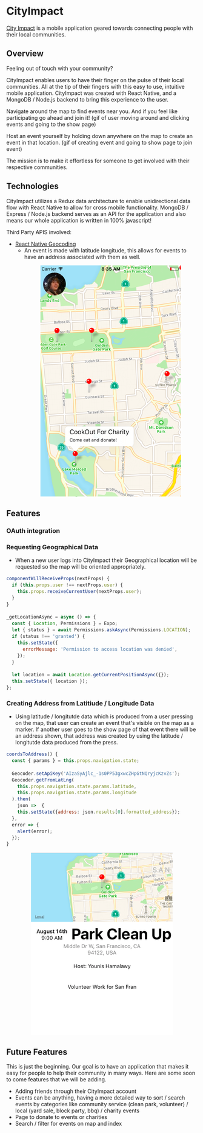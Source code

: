 # CityImpact
[City Impact](https://jonathanlofton.github.io/CityImpactDemo/) is a mobile application geared towards connecting people with their local communities.

## Overview

Feeling out of touch with your community?

CityImpact enables users to have their finger on the pulse of their local communities. All at the tip of their fingers with this easy to use, intuitive mobile application. CityImpact was created with React Native, and a MongoDB / Node.js backend to bring this experience to the user.

Navigate around the map to find events near you. And if you feel like participating go ahead and join it!
(gif of user moving around and clicking events and going to the show page)

Host an event yourself by holding down anywhere on the map to create an event in that location.
(gif of creating event and going to show page to join event)

The mission is to make it effortless for someone to get involved with their respective communities.

## Technologies
  CityImpact utilizes a Redux data architecture to enable unidirectional data flow with React Native to allow for cross mobile functionality. MongoDB / Express / Node.js backend serves as an API for the application and also means our whole application is written in 100% javascript!

  Third Party APIS involved:

   + [React Native Geocoding](https://developers.google.com/maps/documentation/javascript/geocoding)
      - An event is made with latitude longitude, this allows for events to have an address associated with them as well.
    <p align="center">
    <img src="./docs/Mapview.png">
    </p>

## Features
  ### OAuth integration

  ### Requesting Geographical Data
  + When a new user logs into CityImpact their Geographical location will be requested so the map will be oriented appropriately.

  ``` javascript
  componentWillReceiveProps(nextProps) {
    if (this.props.user !== nextProps.user) {
      this.props.receiveCurrentUser(nextProps.user);
    }
  }

  _getLocationAsync = async () => {
    const { Location, Permissions } = Expo;
    let { status } = await Permissions.askAsync(Permissions.LOCATION);
    if (status !== 'granted') {
      this.setState({
        errorMessage: 'Permission to access location was denied',
      });
    }

    let location = await Location.getCurrentPositionAsync({});
    this.setState({ location });
  };
  ```

  ### Creating Address from Latitiude / Longitude Data
  + Using latitude / longitutde data which is produced from a user pressing on the map, that user can create an event that's visible on the map as a marker. If another user goes to the show page of that event there will be an address shown, that address was created by using the latitude / longitutde data produced from the press.

  ``` javascript
  coordsToAddress() {
    const { params } = this.props.navigation.state;

    Geocoder.setApiKey('AIzaSyAjlc_-1s0PP53gxwcZHpGtNQryjcKzvZs');
    Geocoder.getFromLatLng(
      this.props.navigation.state.params.latitude,
      this.props.navigation.state.params.longitude
    ).then(
      json =>  {
      this.setState({address: json.results[0].formatted_address});
    },
    error => {
      alert(error);
    });
  }
```

 <p align="center">
 <img src="./docs/Eventshow.png">
 </p>

## Future Features
  This is just the beginning. Our goal is to have an application that makes it easy for people to help their community in many ways. Here are some soon to come features that we will be adding.

  + Adding friends through their CityImpact account
  + Events can be anything, having a more detailed way to sort / search events by categories like community service (clean park, volunteer) / local (yard sale, block party, bbq) / charity events
  + Page to donate to events or charities
  + Search / filter for events on map and index
